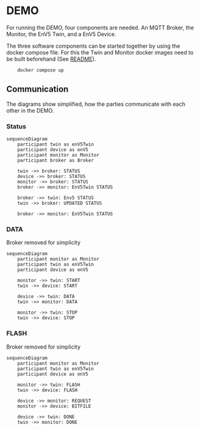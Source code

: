 # DEMO

For running the DEMO, four components are needed. An MQTT Broker, the Monitor, the EnV5 Twin, and a EnV5 Device.

The three software components can be started together by using the docker compose file. 
For this the Twin and Monitor docker images need to be built beforehand (See [README](README.md#docker-container)). 

```bash
    docker compose up
```

## Communication

The diagrams show simplified, how the parties communicate with each other in the DEMO.

### Status

```mermaid
sequenceDiagram
    participant twin as enV5Twin
    participant device as enV5
    participant monitor as Monitor
    participant broker as Broker

    twin ->> broker: STATUS
    device ->> broker: STATUS
    monitor ->> broker: STATUS
    broker ->> monitor: EnV5Twin STATUS

    broker ->> twin: Env5 STATUS
    twin ->> broker: UPDATED STATUS
    
    broker ->> monitor: EnV5Twin STATUS
```

### DATA

Broker removed for simplicity

```mermaid
sequenceDiagram
    participant monitor as Monitor
    participant twin as enV5Twin
    participant device as enV5

    monitor ->> twin: START
    twin ->> device: START

    device ->> twin: DATA
    twin ->> monitor: DATA

    monitor ->> twin: STOP
    twin ->> device: STOP
```

### FLASH

Broker removed for simplicity

```mermaid
sequenceDiagram
    participant monitor as Monitor
    participant twin as enV5Twin
    participant device as enV5

    monitor ->> twin: FLASH
    twin ->> device: FLASH

    device ->> monitor: REQUEST
    monitor ->> device: BITFILE

    device ->> twin: DONE
    twin ->> monitor: DONE
```
